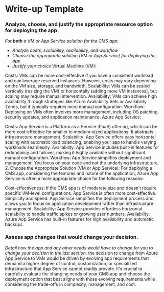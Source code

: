 # Write-up Template

### Analyze, choose, and justify the appropriate resource option for deploying the app.

*For **both** a VM or App Service solution for the CMS app:*
- *Analyze costs, scalability, availability, and workflow*
- *Choose the appropriate solution (VM or App Service) for deploying the app*
- *Justify your choice*
Virtual Machine (VM):

Costs: VMs can be more cost-effective if you have a consistent workload and can leverage reserved instances. However, costs may vary depending on the VM size, storage, and bandwidth.
Scalability: VMs can be scaled vertically (resizing the VM) or horizontally (adding more VM instances), but scaling may require manual intervention.
Availability: VMs can achieve high availability through strategies like Azure Availability Sets or Availability Zones, but it typically requires more manual configuration.
Workflow: Deploying on VMs often involves more management, including OS patching, security updates, and application maintenance.
Azure App Service:

Costs: App Service is a Platform as a Service (PaaS) offering, which can be more cost-effective for smaller to medium-sized applications. It abstracts infrastructure management.
Scalability: App Service offers easy horizontal scaling with automatic load balancing, enabling your app to handle varying workloads seamlessly.
Availability: App Service includes built-in features for redundancy and failover, making it highly available without significant manual configuration.
Workflow: App Service simplifies deployment and management. You focus on your code and not the underlying infrastructure.
2. Choose the Appropriate Solution (VM or App Service):
For deploying a CMS app, considering the features and nature of the application, Azure App Service is often a more appropriate choice for the following reasons:

Cost-effectiveness: If the CMS app is of moderate size and doesn't require specific VM-level configurations, App Service is often more cost-effective.
Simplicity and speed: App Service simplifies the deployment process and allows you to focus on application development rather than infrastructure management.
Scalability: App Service provides effortless horizontal scalability to handle traffic spikes or growing user numbers.
Availability: Azure App Service has built-in features for high availability and automatic backups.
### Assess app changes that would change your decision.

*Detail how the app and any other needs would have to change for you to change your decision in the last section.* 
the decision to change from Azure App Service to VMs would be driven by evolving app requirements that demand a higher degree of control, customization, or specialized infrastructure that App Service cannot readily provide. It's crucial to carefully evaluate the changing needs of your CMS app and choose the deployment option that best aligns with those evolving requirements while considering the trade-offs in complexity, management, and cost.
